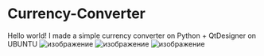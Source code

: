 # Currency-Converter
Hello world!
I made a simple currency converter on Python + QtDesigner on UBUNTU
![изображение](https://user-images.githubusercontent.com/94627591/214910871-af7854fa-035d-4bf5-9635-bb7cc0be87b6.png)
![изображение](https://user-images.githubusercontent.com/94627591/214911022-7c848d6e-a060-473a-9710-4c1efcf6a75f.png)
![изображение](https://user-images.githubusercontent.com/94627591/214911119-a9ceffd0-6e27-4882-96d1-331b29975f87.png)
